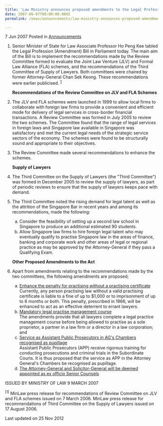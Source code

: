 ```yaml
---
title: 'Law Ministry announces proposed amendments to the Legal Profession Act'
date: 2007-06-07T00:00:00.000Z
permalink: /news/announcements/law-ministry-announces-proposed-amendments-to-the-legal-profession-act/

---
```



7 Jun 2007 Posted in [Announcements](/news/announcements)


1. Senior Minister of State for Law Associate Professor Ho Peng Kee tabled the Legal Profession (Amendment) Bill in Parliament today. The main aim of the Bill is to implement the recommendations made by the Review Committee formed to evaluate the Joint Law Venture (JLV) and Formal Law Alliance (FLA) schemes, and the recommendations of the Third Committee of Supply of Lawyers. Both committees were chaired by former Attorney-General Chan Sek Keong. These recommendations were earlier publicised. <sup><a href="#ml">1</a></sup> 
   
   **Recommendations of the Review Committee on JLV and FLA Schemes**

2. The JLV and FLA schemes were launched in 1999 to allow local firms to collaborate with foreign law firms to provide a convenient and efficient mode for delivery of legal services in cross-border financial transactions. A Review Committee was formed in July 2005 to review the two schemes. The Committee found that the range of legal services in foreign laws and Singapore law available in Singapore was satisfactory and met the current legal needs of the strategic service sectors of the economy. The schemes were found to be structurally sound and appropriate to their objectives.

3. The Review Committee made several recommendations to enhance the schemes.
   
   **Supply of Lawyers**

4. The Third Committee on the Supply of Lawyers (the "Third Committee") was formed in December 2005 to review the supply of lawyers, as part of periodic reviews to ensure that the supply of lawyers keeps pace with demand. 

5. The Third Committee noted the rising demand for legal talent as well as the attrition of the Singapore Bar in recent years and among its recommendations, made the following: 
   <ol style="list-style-type: lower-alpha">
   <li>Consider the feasibility of setting up a second law school in Singapore to produce an additional estimated 90 students. </li>
   <li> Allow Singapore law firms to hire foreign legal talent who may eventually qualify to practise Singapore law in the areas of finance, banking and corporate work and other areas of legal or regional practice as may be approved by the Attorney-General if they pass a Qualifying Exam.
   </li>
   </ol>
   
   **Other Proposed Amendments to the Act**

6. Apart from amendments relating to the recommendations made by the two committees, the following amendments are proposed;
   <ol style="list-style-type: lower-alpha">
   <li><u>Enhance the penalty for practising without a practising certificate</u>
   <br>
   Currently, any person practising law without a valid practising certificate is liable to a fine of up to $1,000 or to imprisonment of up to 6 months or both. This penalty, prescribed in 1966, will be enhanced to act as an effective deterrent to errant lawyers.
   </li>
   
   <li><u>Mandatory legal practise management course</u>
   <br>
   The amendments provide that all lawyers complete a legal practice management course before being allowed to practise as a sole proprietor, a partner in a law firm or a director in a law corporation; and
   </li>
   
   <li><u>Service as Assistant Public Prosecutors in AG's Chambers recognised as pupillage</u>
   <br>
   Assistant Public Prosecutors (APP) receive rigorous training for conducting prosecutions and criminal trials in the Subordinate Courts. It is thus proposed that the service as APP in the Attorney General's Chambers be recognised as pupillage.
   </li>
   
   <li><u>The Attorney-General and Solicitor-General will be deemed appointed as ex officio Senior Counsels </u></li>
   
   </ol>
   
   
ISSUED BY MINISTRY OF LAW
9 MARCH 2007
   
<p id="ml"><sup>[1]</sup> MinLaw press release for recommendations of Review Committee on JLV and FLA schemes issued on 7 March 2006. MinLaw press release for recommendations of Third Committee on the Supply of Lawyers issued on 17 August 2006.  </p>




<p class="right-side-updated">Last updated on 25 Nov 2012</p> 
